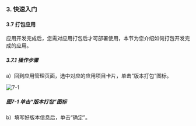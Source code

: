 ### 3. 快速入门

#### 3.7 打包应用

应用开发完成后，您需对应用打包后才可部署使用，本节为您介绍如何打包开发完成的应用。

##### 3.7.1 操作步骤

a）回到应用管理页面，选中对应的应用项目卡片，单击“版本打包”图标。

![7-1](https://www.feisuanyz.com/fspage/ksrm/ksrm_6_1.png)

##### 图7-1 单击“版本打包”图标

b）填写好版本信息后，单击“确定”。
